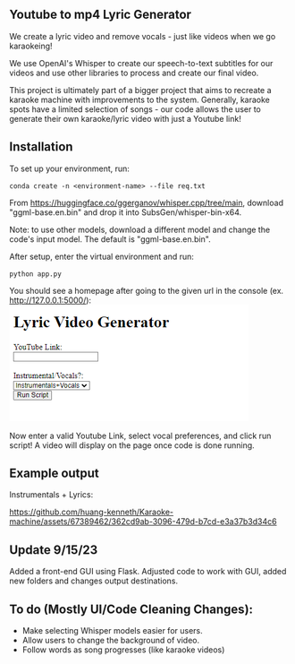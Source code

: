 ## Youtube to mp4 Lyric Generator
We create a lyric video and remove vocals - just like videos when we go karaokeing! 

We use OpenAI's Whisper to create our speech-to-text subtitles for our videos and use other libraries to process and create our final video. 

This project is ultimately part of a bigger project that aims to recreate a karaoke machine with improvements to the system. Generally, karaoke spots have a limited selection of songs - our code allows the user to generate their own karaoke/lyric video with just a Youtube link!

## Installation
To set up your environment, run:

```
conda create -n <environment-name> --file req.txt
```
  
From https://huggingface.co/ggerganov/whisper.cpp/tree/main, download "ggml-base.en.bin" and drop it into SubsGen/whisper-bin-x64. 
  
Note: to use other models, download a different model and change the code's input model. The default is "ggml-base.en.bin". 

After setup, enter the virtual environment and run:
```
python app.py
```

You should see a homepage after going to the given url in the console (ex. http://127.0.0.1:5000/):
![Home Page](/assets/screenshots/home.png?raw=true "Home Page")

Now enter a valid Youtube Link, select vocal preferences, and click run script! A video will display on the page once code is done running. 

## Example output
Instrumentals + Lyrics: 

https://github.com/huang-kenneth/Karaoke-machine/assets/67389462/362cd9ab-3096-479d-b7cd-e3a37b3d34c6

## Update 9/15/23
Added a front-end GUI using Flask. 
Adjusted code to work with GUI, added new folders and changes output destinations. 

## To do (Mostly UI/Code Cleaning Changes):
  - Make selecting Whisper models easier for users. 
  - Allow users to change the background of video. 
  - Follow words as song progresses (like karaoke videos)

